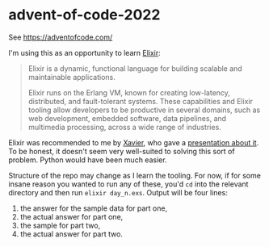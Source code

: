 # advent-of-code-2022

See <https://adventofcode.com/>

I'm using this as an opportunity to learn [Elixir](https://elixir-lang.org/):

> Elixir is a dynamic, functional language for building scalable and maintainable
> applications.
>
> Elixir runs on the Erlang VM, known for creating low-latency, distributed, and
> fault-tolerant systems. These capabilities and Elixir tooling allow developers to be
> productive in several domains, such as web development, embedded software, data
> pipelines, and multimedia processing, across a wide range of industries.

Elixir was recommended to me by [Xavier](https://github.com/eXenon), who gave a
[presentation about it](https://exenon.github.io/elixir-presentation). To be honest, it
doesn't seem very well-suited to solving this sort of problem. Python would have been much
easier.

Structure of the repo may change as I learn the tooling. For now, if for some insane
reason you wanted to run any of these, you'd `cd` into the relevant directory and then run
`elixir day_n.exs`. Output will be four lines:

1. the answer for the sample data for part one,
2. the actual answer for part one,
3. the sample for part two,
4. the actual answer for part two.

